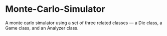 # Monte-Carlo-Simulator
A monte carlo simulator using a set of three related classes — a Die class, a Game class, and an Analyzer class.
